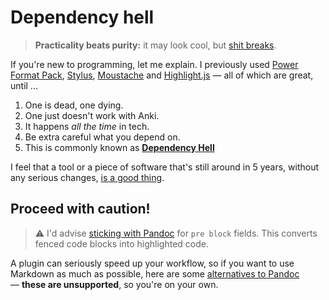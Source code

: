 # Dependency hell

> **Practicality beats purity:** it may look cool, but [shit breaks](https://forums.ankiweb.net/t/please-make-it-clear-which-templating-language-youre-using/38794).

If you're new to programming, let me explain. I previously used [Power Format Pack](https://gitlab.com/neftas/supplementary-buttons-anki/issues/96), [Stylus](http://stylus-lang.com), [Moustache](https://mustache.github.io) and [Highlight.js](https://highlightjs.org/) — all of which are great, until ...

1. One is dead, one dying.
2. One just doesn't work with Anki.
3. It happens _all the time_ in tech.
4. Be extra careful what you depend on.
5. This is commonly known as **[Dependency Hell](https://en.wikipedia.org/wiki/Dependency_hell)**

I feel that a tool or a piece of software that's still around in 5 years, without any serious changes, [is a good thing](https://github.com/badlydrawnrob/anki/issues/53).


## Proceed with caution!

> ⚠️ I'd advise [sticking with Pandoc](../highlight/index.md) for `pre block` fields. This converts fenced code blocks into highlighted code.

A plugin can seriously speed up your workflow, so if you want to use Markdown as much as possible, here are some [alternatives to Pandoc](https://github.com/badlydrawnrob/anki/issues/34#issuecomment-522243468) — **these are unsupported**, so you're on your own.
